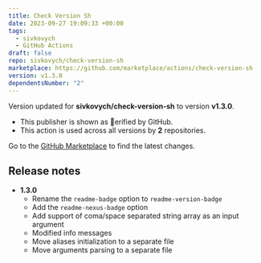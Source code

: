 ```yaml
---
title: Check Version Sh
date: 2023-09-27 19:09:33 +00:00
tags:
  - sivkovych
  - GitHub Actions
draft: false
repo: sivkovych/check-version-sh
marketplace: https://github.com/marketplace/actions/check-version-sh
version: v1.3.0
dependentsNumber: "2"
---
```



Version updated for **sivkovych/check-version-sh** to version **v1.3.0**.
- This publisher is shown as erified by GitHub.
- This action is used across all versions by **2** repositories.

Go to the [GitHub Marketplace](https://github.com/marketplace/actions/check-version-sh) to find the latest changes.

## Release notes

- **1.3.0**
    - Rename the `readme-badge` option to `readme-version-badge`
    - Add the `readme-nexus-badge` option
    - Add support of coma/space separated string array as an input argument
    - Modified info messages 
    - Move aliases initialization to a separate file
    - Move arguments parsing to a separate file
